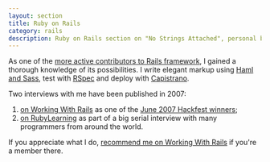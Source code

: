 ```yaml
---
layout: section
title: Ruby on Rails
category: rails
description: Ruby on Rails section on "No Strings Attached", personal blog of Mislav Marohnić. Topics include Ruby tricks, Rails tips and news about projects I'm involved with.
---
```


As one of the [more active contributors to Rails framework][2], I gained a thorough knowledge of its possibilities. I write elegant markup using [Haml and Sass][3], test with [RSpec][4] and deploy with [Capistrano][5].

Two interviews with me have been published in 2007:

1. [on Working With Rails][6] as one of the [June 2007 Hackfest winners][7];
2. [on RubyLearning][8] as part of a big serial interview with many programmers from around the world.

If you appreciate what I do, [recommend me on Working With Rails][9] if you're a member there.


[2]: http://contributors.rubyonrails.org/contributors/mislav-marohnic/commits
[3]: http://haml.hamptoncatlin.com/
[4]: http://rspec.rubyforge.org/
[5]: http://www.capify.org/
[6]: http://weblog.workingwithrails.com/2007/7/19/hackfest-winner-interview-mislav-marohnic
[7]: http://www.workingwithrails.com/hackfest/12-monthly-june-2-7
[8]: http://rubylearning.com/blog/2007/09/27/advice-for-ruby-beginners-1/
[9]: http://workingwithrails.com/recommendation/new/person/2764-mislav-marohni